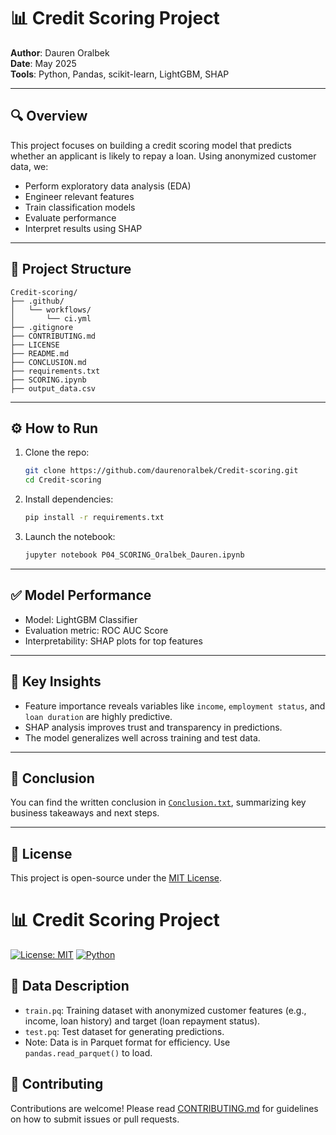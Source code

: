 
# 📊 Credit Scoring Project

**Author**: Dauren Oralbek  
**Date**: May 2025  
**Tools**: Python, Pandas, scikit-learn, LightGBM, SHAP

---

## 🔍 Overview

This project focuses on building a credit scoring model that predicts whether an applicant is likely to repay a loan. Using anonymized customer data, we:

- Perform exploratory data analysis (EDA)
- Engineer relevant features
- Train classification models
- Evaluate performance
- Interpret results using SHAP

---

## 📁 Project Structure

```
Credit-scoring/
├── .github/
│   └── workflows/
│       └── ci.yml
├── .gitignore
├── CONTRIBUTING.md
├── LICENSE
├── README.md
├── CONCLUSION.md
├── requirements.txt
├── SCORING.ipynb
├── output_data.csv
```

---

## ⚙️ How to Run

1. Clone the repo:
   ```bash
   git clone https://github.com/daurenoralbek/Credit-scoring.git
   cd Credit-scoring
   ```

2. Install dependencies:
   ```bash
   pip install -r requirements.txt
   ```

3. Launch the notebook:
   ```bash
   jupyter notebook P04_SCORING_Oralbek_Dauren.ipynb
   ```

---

## ✅ Model Performance

- Model: LightGBM Classifier
- Evaluation metric: ROC AUC Score
- Interpretability: SHAP plots for top features

---

## 📌 Key Insights

- Feature importance reveals variables like `income`, `employment status`, and `loan duration` are highly predictive.
- SHAP analysis improves trust and transparency in predictions.
- The model generalizes well across training and test data.

---

## 📜 Conclusion

You can find the written conclusion in [`Conclusion.txt`](Conclusion.txt), summarizing key business takeaways and next steps.

---

## 📄 License

This project is open-source under the [MIT License](https://opensource.org/licenses/MIT).

# 📊 Credit Scoring Project

[![License: MIT](https://img.shields.io/badge/License-MIT-yellow.svg)](https://opensource.org/licenses/MIT)
[![Python](https://img.shields.io/badge/Python-3.8+-blue.svg)](https://www.python.org/)


## 📂 Data Description
- `train.pq`: Training dataset with anonymized customer features (e.g., income, loan history) and target (loan repayment status).
- `test.pq`: Test dataset for generating predictions.
- Note: Data is in Parquet format for efficiency. Use `pandas.read_parquet()` to load.

## 🤝 Contributing
Contributions are welcome! Please read [CONTRIBUTING.md](CONTRIBUTING.md) for guidelines on how to submit issues or pull requests.
